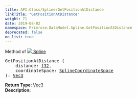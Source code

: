 ```yaml
---
title: API:Class/Spline/GetPositionAtDistance
linkTitle: "GetPositionAtDistance"
weight: 71
date: 2019-08-02
namespace: Primrose.DataModel.Spline.GetPositionAtDistance
deprecated: false
no_list: true
---
```

Method of <a href="/docs/api-reference/Class/Spline"><img src="/icons/silk/curve.png"/>&nbsp;Spline</a>
<pre class="method-declaration">
GetPositionAtDistance (
    distance: <a class="type" href="/docs/api-reference/System/Primitives#single">f32</a>,
    coordinateSpace: <a class="type" href="/docs/api-reference/Enum/SplineCoordinateSpace">SplineCoordinateSpace</a>
): <a class="type" href="/docs/api-reference/DataType/Vec3">Vec3</a></pre>
<b>Return Type: </b>
<a class="type" href="/docs/api-reference/DataType/Vec3">Vec3</a>
<br/>
<b>Description: </b>